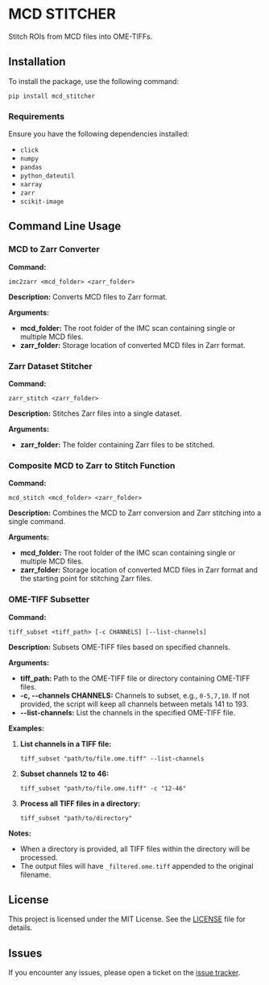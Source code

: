 # MCD STITCHER

Stitch ROIs from MCD files into OME-TIFFs.

## Installation

To install the package, use the following command:

```
pip install mcd_stitcher
```

### Requirements

Ensure you have the following dependencies installed:

- `click`
- `numpy`
- `pandas`
- `python_dateutil`
- `xarray`
- `zarr`
- `scikit-image`

## Command Line Usage

### MCD to Zarr Converter

**Command:** 

```
imc2zarr <mcd_folder> <zarr_folder>
```

**Description:**
Converts MCD files to Zarr format.

**Arguments:**
- **mcd_folder:** The root folder of the IMC scan containing single or multiple MCD files.
- **zarr_folder:** Storage location of converted MCD files in Zarr format.

### Zarr Dataset Stitcher

**Command:** 

```
zarr_stitch <zarr_folder>
```

**Description:**
Stitches Zarr files into a single dataset.

**Arguments:**
- **zarr_folder:** The folder containing Zarr files to be stitched.

### Composite MCD to Zarr to Stitch Function

**Command:** 

```
mcd_stitch <mcd_folder> <zarr_folder>
```

**Description:**
Combines the MCD to Zarr conversion and Zarr stitching into a single command.

**Arguments:**
- **mcd_folder:** The root folder of the IMC scan containing single or multiple MCD files.
- **zarr_folder:** Storage location of converted MCD files in Zarr format and the starting point for stitching Zarr files.

### OME-TIFF Subsetter

**Command:** 

```
tiff_subset <tiff_path> [-c CHANNELS] [--list-channels]
```

**Description:**
Subsets OME-TIFF files based on specified channels.

**Arguments:**
- **tiff_path:** Path to the OME-TIFF file or directory containing OME-TIFF files.
- **-c, --channels CHANNELS:** Channels to subset, e.g., `0-5,7,10`. If not provided, the script will keep all channels between metals 141 to 193.
- **--list-channels:** List the channels in the specified OME-TIFF file.

**Examples:**
1. **List channels in a TIFF file:**
    ```
    tiff_subset "path/to/file.ome.tiff" --list-channels
    ```

2. **Subset channels 12 to 46:**
    ```
    tiff_subset "path/to/file.ome.tiff" -c "12-46"
    ```

3. **Process all TIFF files in a directory:**
    ```
    tiff_subset "path/to/directory"
    ```

**Notes:**
- When a directory is provided, all TIFF files within the directory will be processed.
- The output files will have `_filtered.ome.tiff` appended to the original filename.


## License

This project is licensed under the MIT License. See the [LICENSE](https://github.com/PawanChaurasia/mcd_stitcher/blob/main/LICENSE) file for details.

## Issues

If you encounter any issues, please open a ticket on the [issue tracker](https://github.com/PawanChaurasia/mcd_stitcher/issues).
